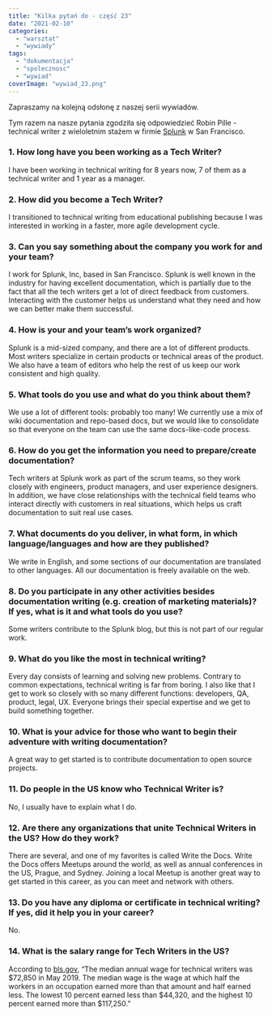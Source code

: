 ```yaml
---
title: "Kilka pytań do - część 23"
date: "2021-02-10"
categories:
  - "warsztat"
  - "wywiady"
tags:
  - "dokumentacja"
  - "spolecznosc"
  - "wywiad"
coverImage: "wywiad_23.png"
---
```


Zapraszamy na kolejną odsłonę z naszej serii wywiadów.

Tym razem na nasze pytania zgodziła się odpowiedzieć Robin Pille - technical writer z wieloletnim stażem w firmie [Splunk](https://www.splunk.com/) w San Francisco.

### 1\. How long have you been working as a Tech Writer?

I have been working in technical writing for 8 years now, 7 of them as a technical writer and 1 year as a manager.

### 2\. How did you become a Tech Writer?

I transitioned to technical writing from educational publishing because I was interested in working in a faster, more agile development cycle.

### 3\. Can you say something about the company you work for and your team?

I work for Splunk, Inc, based in San Francisco. Splunk is well known in the industry for having excellent documentation, which is partially due to the fact that all the tech writers get a lot of direct feedback from customers. Interacting with the customer helps us understand what they need and how we can better make them successful.

### 4\. How is your and your team’s work organized?

Splunk is a mid-sized company, and there are a lot of different products. Most writers specialize in certain products or technical areas of the product. We also have a team of editors who help the rest of us keep our work consistent and high quality.

### 5\. What tools do you use and what do you think about them?

We use a lot of different tools: probably too many! We currently use a mix of wiki documentation and repo-based docs, but we would like to consolidate so that everyone on the team can use the same docs-like-code process.

### 6\. How do you get the information you need to prepare/create documentation?

Tech writers at Splunk work as part of the scrum teams, so they work closely with engineers, product managers, and user experience designers. In addition, we have close relationships with the technical field teams who interact directly with customers in real situations, which helps us craft documentation to suit real use cases.

### 7\. What documents do you deliver, in what form, in which language/languages and how are they published?

We write in English, and some sections of our documentation are translated to other languages. All our documentation is freely available on the web.

### 8\. Do you participate in any other activities besides documentation writing (e.g. creation of marketing materials)? If yes, what is it and what tools do you use?

Some writers contribute to the Splunk blog, but this is not part of our regular work.

### 9\. What do you like the most in technical writing?

Every day consists of learning and solving new problems. Contrary to common expectations, technical writing is far from boring. I also like that I get to work so closely with so many different functions: developers, QA, product, legal, UX. Everyone brings their special expertise and we get to build something together.

### 10\. What is your advice for those who want to begin their adventure with writing documentation?

A great way to get started is to contribute documentation to open source projects.

### 11\. Do people in the US know who Technical Writer is?

No, I usually have to explain what I do.

### 12\. Are there any organizations that unite Technical Writers in the US? How do they work?

There are several, and one of my favorites is called Write the Docs. Write the Docs offers Meetups around the world, as well as annual conferences in the US, Prague, and Sydney. Joining a local Meetup is another great way to get started in this career, as you can meet and network with others.

### 13\. Do you have any diploma or certificate in technical writing? If yes, did it help you in your career?

No.

### 14\. What is the salary range for Tech Writers in the US?

According to [bls.gov](https://www.bls.gov/), “The median annual wage for technical writers was $72,850 in May 2019. The median wage is the wage at which half the workers in an occupation earned more than that amount and half earned less. The lowest 10 percent earned less than $44,320, and the highest 10 percent earned more than $117,250.”
